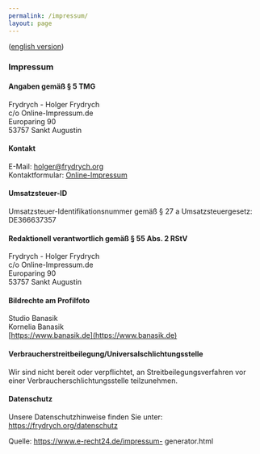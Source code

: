 ```yaml
---
permalink: /impressum/
layout: page
---
```


([english version](/contact/))

### Impressum

#### Angaben gemäß § 5 TMG

Frydrych - Holger Frydrych<br/>
c/o Online-Impressum.de<br/>
Europaring 90<br/>
53757 Sankt Augustin

#### Kontakt

E-Mail: holger@frydrych.org<br/>
Kontaktformular: [Online-Impressum](https://www.mein.online-impressum.de/frydrych/#Zweiter_Kontaktweg)

#### Umsatzsteuer-ID

Umsatzsteuer-Identifikationsnummer gemäß § 27 a Umsatzsteuergesetz:<br/>
DE366637357

#### Redaktionell verantwortlich gemäß § 55 Abs. 2 RStV

Frydrych - Holger Frydrych<br/>
c/o Online-Impressum.de<br/>
Europaring 90<br/>
53757 Sankt Augustin

#### Bildrechte am Profilfoto

Studio Banasik<br/>
Kornelia Banasik<br/>
[https://www.banasik.de](https://www.banasik.de)

#### Verbraucherstreitbeilegung/Universalschlichtungsstelle

Wir sind nicht bereit oder verpflichtet, an Streitbeilegungsverfahren vor einer
Verbraucherschlichtungsstelle teilzunehmen.

#### Datenschutz

Unsere Datenschutzhinweise finden Sie unter: <https://frydrych.org/datenschutz>

Quelle: <a href="https://www.e-recht24.de/impressum-generator.html">https://www.e-recht24.de/impressum-
generator.html</a>